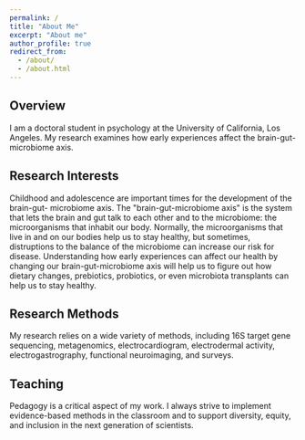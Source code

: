 ```yaml
---
permalink: /
title: "About Me"
excerpt: "About me"
author_profile: true
redirect_from: 
  - /about/
  - /about.html
---
```


Overview
---
I am a doctoral student in psychology at the University of California, Los Angeles. My
research examines how early experiences affect the brain-gut-microbiome axis.

Research Interests
---
Childhood and adolescence are important times for the development of the brain-gut-
microbiome axis. The "brain-gut-microbiome axis" is the system that lets the
brain and gut talk to each other and to the microbiome: the microorganisms that
inhabit our body. Normally, the microorganisms that live in and on our bodies
help us to stay healthy, but sometimes, distruptions to the balance of the microbiome
can increase our risk for disease. Understanding how early experiences can affect
our health by changing our brain-gut-microbiome axis will help us to figure out how
dietary changes, prebiotics, probiotics, or even microbiota transplants can help
us to stay healthy.

Research Methods
---
My research relies on a wide variety of methods, including 16S target gene sequencing,
metagenomics, electrocardiogram, electrodermal activity, electrogastrography, functional
neuroimaging, and surveys.

Teaching
---
Pedagogy is a critical aspect of my work. I always strive to implement evidence-based
methods in the classroom and to support diversity, equity, and inclusion in the next
generation of scientists.
